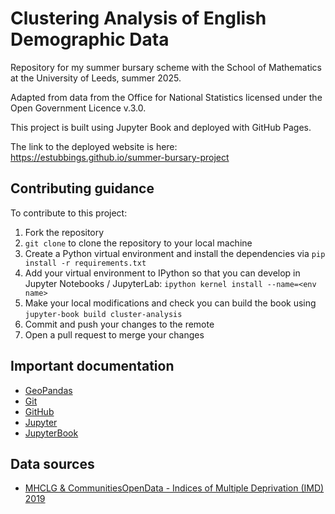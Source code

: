 # Clustering Analysis of English Demographic Data

Repository for my summer bursary scheme with the School of Mathematics at the University of Leeds, summer 2025. 

Adapted from data from the Office for National Statistics licensed under the Open Government Licence v.3.0.

This project is built using Jupyter Book and deployed with GitHub Pages.

The link to the deployed website is here: https://estubbings.github.io/summer-bursary-project 

## Contributing guidance

To contribute to this project:

1. Fork the repository
2. `git clone` to clone the repository to your local machine
3. Create a Python virtual environment and install the dependencies via `pip install -r requirements.txt`
4. Add your virtual environment to IPython so that you can develop in Jupyter Notebooks / JupyterLab: `ipython kernel install --name=<env name>`
5. Make your local modifications and check you can build the book using `jupyter-book build cluster-analysis`
6. Commit and push your changes to the remote
7. Open a pull request to merge your changes


## Important documentation

- [GeoPandas](https://geopandas.org/)
- [Git](https://git-scm.com/)
- [GitHub](https://docs.github.com/en/get-started)
- [Jupyter](https://docs.jupyter.org/)
- [JupyterBook](https://jupyterbook.org/)

## Data sources
- [MHCLG & CommunitiesOpenData - Indices of Multiple Deprivation (IMD) 2019](https://communitiesopendata-communities.hub.arcgis.com/search?q=IMD)

